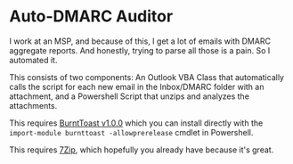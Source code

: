 # Auto-DMARC Auditor

I work at an MSP, and because of this, I get a lot of emails with DMARC aggregate reports. And honestly, trying to parse all those is a pain. So I automated it.

This consists of two components: An Outlook VBA Class that automatically calls the script for each new email in the Inbox/DMARC folder with an attachment, and a Powershell Script that unzips and analyzes the attachments.

This requires [BurntToast v1.0.0](https://www.powershellgallery.com/packages/BurntToast/1.0.0-Preview1) which you can install directly with the `import-module burnttoast -allowprerelease` cmdlet in Powershell.

This requires [7Zip](https://www.7-zip.org/), which hopefully you already have because it's great.